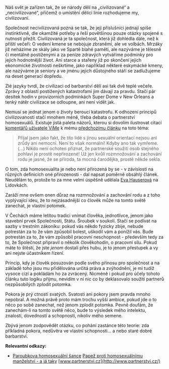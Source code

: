 <!-- dcterms:identifier = riderweblog#220 -->
<!-- dcterms:title = Staré dobré barbarství -->
<!-- dcterms:abstract = Ještě jeden úhel pohledu na registrované partnerství -->
<!-- np9:categoryId = 2 -->
<!-- x4w:category = Lidé a jiná zvěř -->
<!-- np9:authorId = 1 -->
<!-- np9:authorEmail = michal.valasek@altairis.cz -->
<!-- dcterms:creator = Michal Altair Valášek -->
<!-- dcterms:created = 2005-12-24T03:10:23.04+01:00 -->
<!-- dcterms:dateAccepted = 2005-12-24T03:10:23.04+01:00 -->

Náš svět je zařízen tak, že se národy dělí na „civilizované“ a „necivilizované“, přičemž o umístění dělící linie rozhodujeme my, civilizovaní. 

Společnost necivilizovaná pozná se tak, že její příslušníci jednají spíše instinktivně, dle okamžité potřeby a řeší povětšinou pouze otázky spojené s nutností přežít. Civilizovaná je ta společnost, která již dohlédla dále, než k příští večeři: O vedení kmene se nebojuje zbraněmi, ale ve volbách. Mrzáky již neházíme ze skály jako ve Spartě blahé paměti, ale nazýváme je tělesně či mentálně postiženými a za peníze zdravých vytváříme podmínky pro jejich hodnotnější život. Ani starce a stařeny již po skončení jejich ekonomické životnosti neškrtíme, jako například některé eskymácké kmeny, ale nazýváme je seniory a ve jménu jejich důstojného stáří se zadlužujeme na deset generací dopředu. 

Zlé jazyky tvrdí, že civilizaci od barbarství dělí asi tak dvě teplé večeře. Zprávy z oblastí postižených katastrofami jim dávají za pravdu. Stačí pár desítek hodin v provizorních podmínkách Super Dome v New Orleans a tenký nátěr civilizace se odloupne, ani není vidět jak. 

Nemusí se jednat jenom o životy beroucí katastrofu. K odhození principů civilizovanosti stačí mnohem méně, třeba debata o partnerství homosexuálů. Existuje jistá paleta názorů, kterou si dovolím ilustrovat citací [komentářů uživatele ViMe](/CommentView.aspx?CID=221#ec6b52196787431bba748f6cd5a8bdeb) k mému [předchozímu článku](/entry/article-20051215.aspx) na toto téma: 

> Přijal jsem jako fakt, že tito lidé s jinou sexuální orientací nejsou ani zrůdy ani nemocní. Není to však normální! Kdyby ano tak vymřeme. (...) Nikdo není ochoten přiznat, že partnerské soužití osob stejného pohlaví je prostě nepřirozené! Už jen kvůli rozmnožování a zachování rodu je jasné, že se příroda, ta mocná čarodějka, prostě někde sekla.

O tom, zda homosexualita je nebo není přirozená by se - v závislosti na různých definicích oné přirozenosti - dal napsat poměrně obsáhlý článek. Neudělám to, protože to za mne velmi úspěšně udělala [Eva Hauserová](http://lidovky.zpravy.cz/ln_nazory.asp?r=ln_nazory&c=A051221_105834_ln_nazory_blh) na Lidovkách.

Zaráží mne ovšem onen důraz na rozmnožování a zachování rodu a z toho vyplývající ideu, že to nejzásadnější co člověk může na tomto světě zanechat, je vlastní potomek. 

V Čechách máme letitou tradici vnímat člověka, jednotlivce, jenom jako stavební prvek Společnosti, Státu. Šroubek v soukolí. Stačí se podívat na sazby v trestním zákoníku: pokud vás někdo fyzicky zbije, nebude potrestán za to že vám způsobil bolest, uškodil vám a ponížil vás. Bude potrestán za to, že vám způsobil pracovní neschopnost - především tedy za to, že Společnost připravil o několik člověkohodin, o pracovní sílu. Pokud máte to štěstí, že jste *jenom* dostali přes hubu, je to jenom přestupek a vy ani nejste účastníkem řízení.

Princip, kdy je člověk posuzován podle svého přínosu pro společnost a na základě toho jsou mu přidělována určitá práva a zvýhodnění, je mi tudíž vysoce cizí a pokládám ho za zvrácený. Nicméně i pokud pro účely tohoto článku tuto logiku přijmu, nevidím v ní nic co by deklasovalo soužití partnerů nezpůsobilých zplodit potomka.

Pokora je prý ctností svatých. Svatosti ani pokory jsem pravda mnoho nepobral. A možná právě proto mám trochu vyšší ambice, pokud jde o to něco po sobě zanechat, než jenom zplodit potomka. Pevně doufám, že zanechám-li na tomto světě něco, bude to výsledek mého intelektu, znalostí, dovedností a schopností, nikoliv mého semene.

Zbývá jenom zodpovědět otázku, co pohání zastánce této teorie: zda příkladná pokora, nedůvěra ve vlastní schopnosti... a nebo staré dobré barbarství.

**Relevantní odkazy:**

*   [Paroubkova homosexuální šance](/entry/article-20051215.aspx) 
[Papež proti homosexuálnímu manželství - a já taky](/entry/article-20030806.aspx) 
[www.partnerstvi.cz](http://www.partnerstvi.cz/)